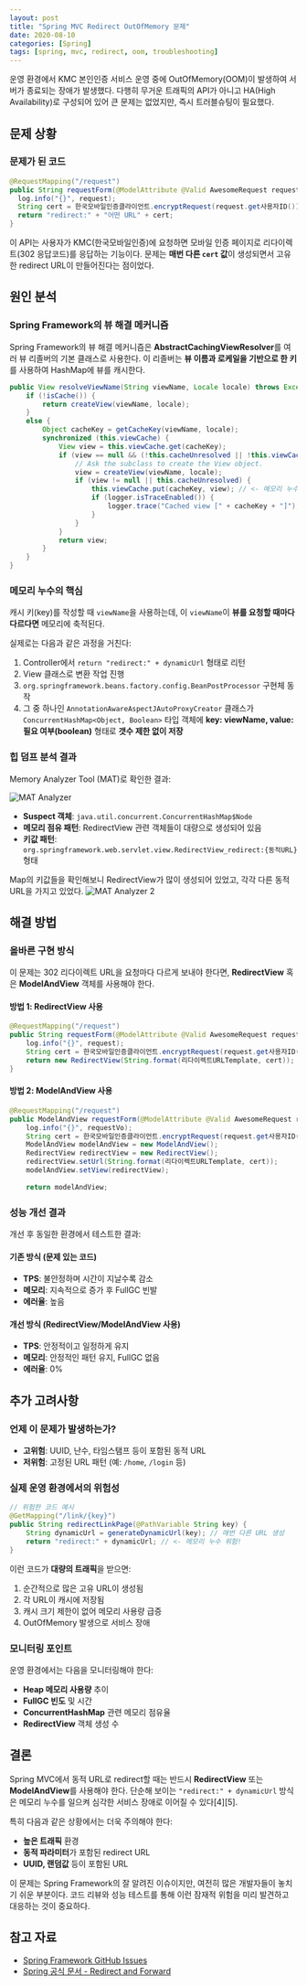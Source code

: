 ```yaml
---
layout: post
title: "Spring MVC Redirect OutOfMemory 문제"
date: 2020-08-10
categories: [Spring]
tags: [spring, mvc, redirect, oom, troubleshooting]
---
```


운영 환경에서 KMC 본인인증 서비스 운영 중에 OutOfMemory(OOM)이 발생하여 서버가 종료되는 장애가 발생했다. 다행히 무거운 트래픽의 API가 아니고 HA(High Availability)로 구성되어 있어 큰 문제는 없었지만, 즉시 트러블슈팅이 필요했다.

<!-- more -->

## 문제 상황

### 문제가 된 코드

```java
@RequestMapping("/request")
public String requestForm(@ModelAttribute @Valid AwesomeRequest request) {
  log.info("{}", request);
  String cert = 한국모바일인증클라이언트.encryptRequest(request.get사용자ID());
  return "redirect:" + "어떤 URL" + cert;
}
```

이 API는 사용자가 KMC(한국모바일인증)에 요청하면 모바일 인증 페이지로 리다이렉트(302 응답코드)를 응답하는 기능이다. 문제는 **매번 다른 `cert` 값**이 생성되면서 고유한 redirect URL이 만들어진다는 점이었다.

## 원인 분석

### Spring Framework의 뷰 해결 메커니즘

Spring Framework의 뷰 해결 메커니즘은 **AbstractCachingViewResolver**를 여러 뷰 리졸버의 기본 클래스로 사용한다. 이 리졸버는 **뷰 이름과 로케일을 기반으로 한 키**를 사용하여 HashMap에 뷰를 캐시한다.

```java
public View resolveViewName(String viewName, Locale locale) throws Exception {
	if (!isCache()) {
		return createView(viewName, locale);
	}
	else {
		Object cacheKey = getCacheKey(viewName, locale);
		synchronized (this.viewCache) {
			View view = this.viewCache.get(cacheKey);
			if (view == null && (!this.cacheUnresolved || !this.viewCache.containsKey(cacheKey))) {
				// Ask the subclass to create the View object.
				view = createView(viewName, locale);
				if (view != null || this.cacheUnresolved) {
					this.viewCache.put(cacheKey, view); // <- 메모리 누수 발생!!
					if (logger.isTraceEnabled()) {
						logger.trace("Cached view [" + cacheKey + "]");
					}
				}
			}
			return view;
		}
	}
}
```

### 메모리 누수의 핵심

캐시 키(key)를 작성할 때 `viewName`을 사용하는데, 이 `viewName`이 **뷰를 요청할 때마다 다르다면** 메모리에 축적된다. 

실제로는 다음과 같은 과정을 거친다:

1. Controller에서 `return "redirect:" + dynamicUrl` 형태로 리턴
2. View 클래스로 변환 작업 진행
3. `org.springframework.beans.factory.config.BeanPostProcessor` 구현체 동작
4. 그 중 하나인 `AnnotationAwareAspectJAutoProxyCreator` 클래스가 `ConcurrentHashMap<Object, Boolean>` 타입 객체에 **key: viewName, value: 필요 여부(boolean)** 형태로 **갯수 제한 없이 저장**

### 힙 덤프 분석 결과

Memory Analyzer Tool (MAT)로 확인한 결과:


![MAT Analyzer](https://github.com/user-attachments/assets/77a843ff-9a2c-48f8-8b4f-030b9db0ab0e)

- **Suspect 객체**: `java.util.concurrent.ConcurrentHashMap$Node`
- **메모리 점유 패턴**: RedirectView 관련 객체들이 대량으로 생성되어 있음
- **키값 패턴**: `org.springframework.web.servlet.view.RedirectView_redirect:{동적URL}` 형태

Map의 키값들을 확인해보니 RedirectView가 많이 생성되어 있었고, 각각 다른 동적 URL을 가지고 있었다.
![MAT Analyzer 2](https://github.com/user-attachments/assets/cedb8ca8-5ad4-4116-bd43-3e4ab509c09e)


## 해결 방법

### 올바른 구현 방식

이 문제는 302 리다이렉트 URL을 요청마다 다르게 보내야 한다면, **RedirectView** 혹은 **ModelAndView** 객체를 사용해야 한다.

#### 방법 1: RedirectView 사용

```java
@RequestMapping("/request")
public String requestForm(@ModelAttribute @Valid AwesomeRequest request) {
	log.info("{}", request);
  	String cert = 한국모바일인증클라이언트.encryptRequest(request.get사용자ID());
  	return new RedirectView(String.format(리다이렉트URLTemplate, cert));
}
```

#### 방법 2: ModelAndView 사용
```java
@RequestMapping("/request")
public ModelAndView requestForm(@ModelAttribute @Valid AwesomeRequest request) {
	log.info("{}", requestVo);
	String cert = 한국모바일인증클라이언트.encryptRequest(request.get사용자ID());
	ModelAndView modelAndView = new ModelAndView();
	RedirectView redirectView = new RedirectView();
	redirectView.setUrl(String.format(리다이렉트URLTemplate, cert));
	modelAndView.setView(redirectView);
	
	return modelAndView;

```


### 성능 개선 결과

개선 후 동일한 환경에서 테스트한 결과:

#### 기존 방식 (문제 있는 코드)
- **TPS**: 불안정하며 시간이 지날수록 감소
- **메모리**: 지속적으로 증가 후 FullGC 빈발
- **에러율**: 높음

#### 개선 방식 (RedirectView/ModelAndView 사용)
- **TPS**: 안정적이고 일정하게 유지
- **메모리**: 안정적인 패턴 유지, FullGC 없음
- **에러율**: 0%

## 추가 고려사항

### 언제 이 문제가 발생하는가?

- **고위험**: UUID, 난수, 타임스탬프 등이 포함된 동적 URL
- **저위험**: 고정된 URL 패턴 (예: `/home`, `/login` 등)

### 실제 운영 환경에서의 위험성
```java
// 위험한 코드 예시
@GetMapping("/link/{key}")
public String redirectLinkPage(@PathVariable String key) {
  	String dynamicUrl = generateDynamicUrl(key); // 매번 다른 URL 생성
	return "redirect:" + dynamicUrl; // <- 메모리 누수 위험!
}
```

이런 코드가 **대량의 트래픽**을 받으면:
1. 순간적으로 많은 고유 URL이 생성됨
2. 각 URL이 캐시에 저장됨
3. 캐시 크기 제한이 없어 메모리 사용량 급증
4. OutOfMemory 발생으로 서비스 장애

### 모니터링 포인트

운영 환경에서는 다음을 모니터링해야 한다:

- **Heap 메모리 사용량** 추이
- **FullGC 빈도** 및 시간
- **ConcurrentHashMap** 관련 메모리 점유율
- **RedirectView** 객체 생성 수

## 결론

Spring MVC에서 동적 URL로 redirect할 때는 반드시 **RedirectView** 또는 **ModelAndView**를 사용해야 한다. 단순해 보이는 `"redirect:" + dynamicUrl` 방식은 메모리 누수를 일으켜 심각한 서비스 장애로 이어질 수 있다[4][5].

특히 다음과 같은 상황에서는 더욱 주의해야 한다:
- **높은 트래픽** 환경
- **동적 파라미터**가 포함된 redirect URL
- **UUID, 랜덤값** 등이 포함된 URL

이 문제는 Spring Framework의 잘 알려진 이슈이지만, 여전히 많은 개발자들이 놓치기 쉬운 부분이다. 코드 리뷰와 성능 테스트를 통해 이런 잠재적 위험을 미리 발견하고 대응하는 것이 중요하다.

## 참고 자료

- [Spring Framework GitHub Issues](https://github.com/spring-projects/spring-framework/issues/14698)
- [Spring 공식 문서 - Redirect and Forward](https://docs.spring.io/spring-framework/docs/current/reference/html/web.html#mvc-redirecting)



